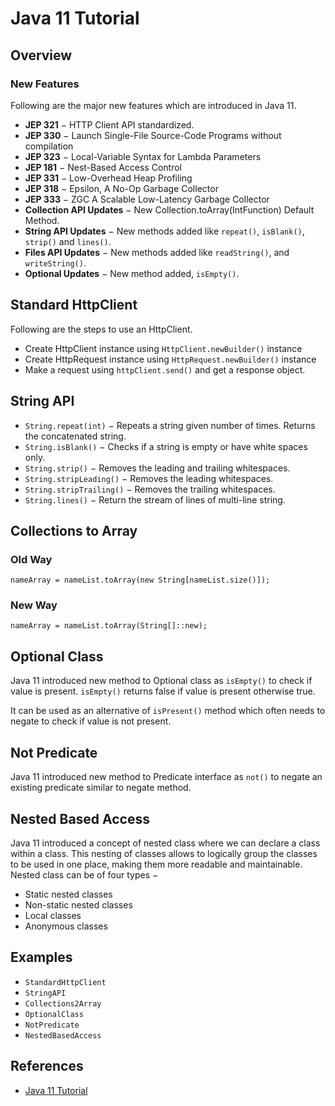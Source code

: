 # Java 11 Tutorial

## Overview
### New Features
Following are the major new features which are introduced in Java 11.
- **JEP 321** − HTTP Client API standardized.
- **JEP 330** − Launch Single-File Source-Code Programs without compilation
- **JEP 323** − Local-Variable Syntax for Lambda Parameters
- **JEP 181** − Nest-Based Access Control
- **JEP 331** − Low-Overhead Heap Profiling
- **JEP 318** − Epsilon, A No-Op Garbage Collector
- **JEP 333** − ZGC A Scalable Low-Latency Garbage Collector
- **Collection API Updates** − New Collection.toArray(IntFunction) Default Method.
- **String API Updates** − New methods added like `repeat()`, `isBlank()`, `strip()` and `lines()`.
- **Files API Updates** − New methods added like `readString()`, and `writeString()`.
- **Optional Updates** − New method added, `isEmpty()`.

## Standard HttpClient
Following are the steps to use an HttpClient.
- Create HttpClient instance using `HttpClient.newBuilder()` instance
- Create HttpRequest instance using `HttpRequest.newBuilder()` instance
- Make a request using `httpClient.send()` and get a response object.

## String API
- `String.repeat(int)` − Repeats a string given number of times. Returns the concatenated string.
- `String.isBlank()` − Checks if a string is empty or have white spaces only.
- `String.strip()` − Removes the leading and trailing whitespaces.
- `String.stripLeading()` − Removes the leading whitespaces.
- `String.stripTrailing()` − Removes the trailing whitespaces.
- `String.lines()` − Return the stream of lines of multi-line string.

## Collections to Array
### Old Way
```
nameArray = nameList.toArray(new String[nameList.size()]);
```

### New Way
```
nameArray = nameList.toArray(String[]::new);
```

## Optional Class
Java 11 introduced new method to Optional class as `isEmpty()` to check if value is present. `isEmpty()` returns false if value is present otherwise true.

It can be used as an alternative of `isPresent()` method which often needs to negate to check if value is not present.

## Not Predicate
Java 11 introduced new method to Predicate interface as `not()` to negate an existing predicate similar to negate method.

## Nested Based Access
Java 11 introduced a concept of nested class where we can declare a class within a class. This nesting of classes allows to logically group the classes to be used in one place, making them more readable and maintainable. Nested class can be of four types −
- Static nested classes
- Non-static nested classes
- Local classes
- Anonymous classes

## Examples
- `StandardHttpClient`
- `StringAPI`
- `Collections2Array`
- `OptionalClass`
- `NotPredicate`
- `NestedBasedAccess`

## References
- [Java 11 Tutorial](https://www.tutorialspoint.com/java11/)